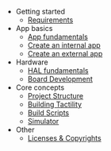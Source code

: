 - Getting started
  - [Requirements](requirements.md)
- App basics
  - [App fundamentals](app-fundamentals.md)
  - [Create an internal app](create-internal-app.md)
  - [Create an external app](create-external-app.md)
- Hardware
  - [HAL fundamentals](hal-fundamentals.md)
  - [Board Development](board-development.md)
- Core concepts
  - [Project Structure](project-structure.md)
  - [Building Tactility](building-tactility.md)
  - [Build Scripts](build-scripts.md)
  - [Simulator](simulator.md)
- Other
  - [Licenses & Copyrights](../licenses-and-copyrights.md)
